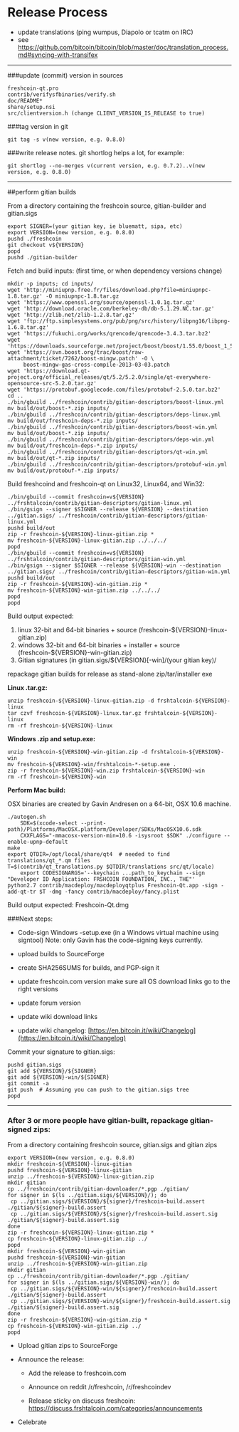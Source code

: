 Release Process
====================

* update translations (ping wumpus, Diapolo or tcatm on IRC)
* see https://github.com/bitcoin/bitcoin/blob/master/doc/translation_process.md#syncing-with-transifex

* * *

###update (commit) version in sources


	freshcoin-qt.pro
	contrib/verifysfbinaries/verify.sh
	doc/README*
	share/setup.nsi
	src/clientversion.h (change CLIENT_VERSION_IS_RELEASE to true)

###tag version in git

	git tag -s v(new version, e.g. 0.8.0)

###write release notes. git shortlog helps a lot, for example:

	git shortlog --no-merges v(current version, e.g. 0.7.2)..v(new version, e.g. 0.8.0)

* * *

##perform gitian builds

 From a directory containing the freshcoin source, gitian-builder and gitian.sigs
  
	export SIGNER=(your gitian key, ie bluematt, sipa, etc)
	export VERSION=(new version, e.g. 0.8.0)
	pushd ./freshcoin
	git checkout v${VERSION}
	popd
	pushd ./gitian-builder

 Fetch and build inputs: (first time, or when dependency versions change)

	mkdir -p inputs; cd inputs/
	wget 'http://miniupnp.free.fr/files/download.php?file=miniupnpc-1.8.tar.gz' -O miniupnpc-1.8.tar.gz
	wget 'https://www.openssl.org/source/openssl-1.0.1g.tar.gz'
	wget 'http://download.oracle.com/berkeley-db/db-5.1.29.NC.tar.gz'
	wget 'http://zlib.net/zlib-1.2.8.tar.gz'
	wget 'ftp://ftp.simplesystems.org/pub/png/src/history/libpng16/libpng-1.6.8.tar.gz'
	wget 'https://fukuchi.org/works/qrencode/qrencode-3.4.3.tar.bz2'
	wget 'https://downloads.sourceforge.net/project/boost/boost/1.55.0/boost_1_55_0.tar.bz2'
	wget 'https://svn.boost.org/trac/boost/raw-attachment/ticket/7262/boost-mingw.patch' -O \
	     boost-mingw-gas-cross-compile-2013-03-03.patch
	wget 'https://download.qt-project.org/official_releases/qt/5.2/5.2.0/single/qt-everywhere-opensource-src-5.2.0.tar.gz'
	wget 'https://protobuf.googlecode.com/files/protobuf-2.5.0.tar.bz2'
	cd ..
	./bin/gbuild ../freshcoin/contrib/gitian-descriptors/boost-linux.yml
	mv build/out/boost-*.zip inputs/
	./bin/gbuild ../freshcoin/contrib/gitian-descriptors/deps-linux.yml
	mv build/out/freshcoin-deps-*.zip inputs/
	./bin/gbuild ../freshcoin/contrib/gitian-descriptors/boost-win.yml
	mv build/out/boost-*.zip inputs/
	./bin/gbuild ../freshcoin/contrib/gitian-descriptors/deps-win.yml
	mv build/out/freshcoin-deps-*.zip inputs/
	./bin/gbuild ../freshcoin/contrib/gitian-descriptors/qt-win.yml
	mv build/out/qt-*.zip inputs/
	./bin/gbuild ../freshcoin/contrib/gitian-descriptors/protobuf-win.yml
	mv build/out/protobuf-*.zip inputs/

 Build freshcoind and freshcoin-qt on Linux32, Linux64, and Win32:
  
	./bin/gbuild --commit freshcoin=v${VERSION} ../frshtalcoin/contrib/gitian-descriptors/gitian-linux.yml
	./bin/gsign --signer $SIGNER --release ${VERSION} --destination ../gitian.sigs/ ../freshcoin/contrib/gitian-descriptors/gitian-linux.yml
	pushd build/out
	zip -r freshcoin-${VERSION}-linux-gitian.zip *
	mv freshcoin-${VERSION}-linux-gitian.zip ../../../
	popd
	./bin/gbuild --commit freshcoin=v${VERSION} ../frshtalcoin/contrib/gitian-descriptors/gitian-win.yml
	./bin/gsign --signer $SIGNER --release ${VERSION}-win --destination ../gitian.sigs/ ../freshcoin/contrib/gitian-descriptors/gitian-win.yml
	pushd build/out
	zip -r freshcoin-${VERSION}-win-gitian.zip *
	mv freshcoin-${VERSION}-win-gitian.zip ../../../
	popd
	popd

  Build output expected:

  1. linux 32-bit and 64-bit binaries + source (freshcoin-${VERSION}-linux-gitian.zip)
  2. windows 32-bit and 64-bit binaries + installer + source (freshcoin-${VERSION}-win-gitian.zip)
  3. Gitian signatures (in gitian.sigs/${VERSION}[-win]/(your gitian key)/

repackage gitian builds for release as stand-alone zip/tar/installer exe

**Linux .tar.gz:**

	unzip freshcoin-${VERSION}-linux-gitian.zip -d frshtalcoin-${VERSION}-linux
	tar czvf freshcoin-${VERSION}-linux.tar.gz frshtalcoin-${VERSION}-linux
	rm -rf freshcoin-${VERSION}-linux

**Windows .zip and setup.exe:**

	unzip freshcoin-${VERSION}-win-gitian.zip -d frshtalcoin-${VERSION}-win
	mv freshcoin-${VERSION}-win/frshtalcoin-*-setup.exe .
	zip -r freshcoin-${VERSION}-win.zip frshtalcoin-${VERSION}-win
	rm -rf freshcoin-${VERSION}-win

**Perform Mac build:**

  OSX binaries are created by Gavin Andresen on a 64-bit, OSX 10.6 machine.

	./autogen.sh
        SDK=$(xcode-select --print-path)/Platforms/MacOSX.platform/Developer/SDKs/MacOSX10.6.sdk
        CXXFLAGS="-mmacosx-version-min=10.6 -isysroot $SDK" ./configure --enable-upnp-default
	make
	export QTDIR=/opt/local/share/qt4  # needed to find translations/qt_*.qm files
	T=$(contrib/qt_translations.py $QTDIR/translations src/qt/locale)
        export CODESIGNARGS='--keychain ...path_to_keychain --sign "Developer ID Application: FRSHCOIN FOUNDATION, INC., THE"'
	python2.7 contrib/macdeploy/macdeployqtplus Freshcoin-Qt.app -sign -add-qt-tr $T -dmg -fancy contrib/macdeploy/fancy.plist

 Build output expected: Freshcoin-Qt.dmg

###Next steps:

* Code-sign Windows -setup.exe (in a Windows virtual machine using signtool)
 Note: only Gavin has the code-signing keys currently.

* upload builds to SourceForge

* create SHA256SUMS for builds, and PGP-sign it

* update freshcoin.com version
  make sure all OS download links go to the right versions
  
* update forum version

* update wiki download links

* update wiki changelog: [https://en.bitcoin.it/wiki/Changelog](https://en.bitcoin.it/wiki/Changelog)

Commit your signature to gitian.sigs:

	pushd gitian.sigs
	git add ${VERSION}/${SIGNER}
	git add ${VERSION}-win/${SIGNER}
	git commit -a
	git push  # Assuming you can push to the gitian.sigs tree
	popd

-------------------------------------------------------------------------

### After 3 or more people have gitian-built, repackage gitian-signed zips:

From a directory containing freshcoin source, gitian.sigs and gitian zips

	export VERSION=(new version, e.g. 0.8.0)
	mkdir freshcoin-${VERSION}-linux-gitian
	pushd freshcoin-${VERSION}-linux-gitian
	unzip ../freshcoin-${VERSION}-linux-gitian.zip
	mkdir gitian
	cp ../freshcoin/contrib/gitian-downloader/*.pgp ./gitian/
	for signer in $(ls ../gitian.sigs/${VERSION}/); do
	 cp ../gitian.sigs/${VERSION}/${signer}/freshcoin-build.assert ./gitian/${signer}-build.assert
	 cp ../gitian.sigs/${VERSION}/${signer}/freshcoin-build.assert.sig ./gitian/${signer}-build.assert.sig
	done
	zip -r freshcoin-${VERSION}-linux-gitian.zip *
	cp freshcoin-${VERSION}-linux-gitian.zip ../
	popd
	mkdir freshcoin-${VERSION}-win-gitian
	pushd freshcoin-${VERSION}-win-gitian
	unzip ../freshcoin-${VERSION}-win-gitian.zip
	mkdir gitian
	cp ../freshcoin/contrib/gitian-downloader/*.pgp ./gitian/
	for signer in $(ls ../gitian.sigs/${VERSION}-win/); do
	 cp ../gitian.sigs/${VERSION}-win/${signer}/freshcoin-build.assert ./gitian/${signer}-build.assert
	 cp ../gitian.sigs/${VERSION}-win/${signer}/freshcoin-build.assert.sig ./gitian/${signer}-build.assert.sig
	done
	zip -r freshcoin-${VERSION}-win-gitian.zip *
	cp freshcoin-${VERSION}-win-gitian.zip ../
	popd

- Upload gitian zips to SourceForge

- Announce the release:

  - Add the release to freshcoin.com

  - Announce on reddit /r/freshcoin, /r/freshcoindev

  - Release sticky on discuss freshcoin: https://discuss.frshtalcoin.com/categories/announcements

- Celebrate 
